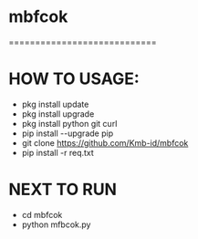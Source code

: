 # mbfcok
============================
# HOW TO USAGE:
- pkg install update
- pkg install upgrade
- pkg install python git curl
- pip install --upgrade pip
- git clone https://github.com/Kmb-id/mbfcok
- pip install -r req.txt

# NEXT TO RUN
- cd mbfcok
- python mfbcok.py

